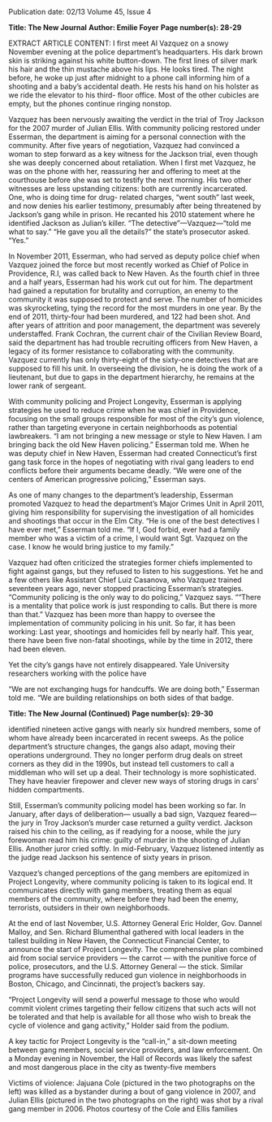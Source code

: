 Publication date: 02/13
Volume 45, Issue 4

**Title: The New Journal**
**Author: Emilie Foyer**
**Page number(s): 28-29**

EXTRACT ARTICLE CONTENT:
I first meet Al Vazquez on a snowy November evening 
at the police department’s headquarters. His dark 
brown skin is striking against his white button-down. The 
first lines of silver mark his hair and the thin mustache 
above his lips. He looks tired. The night before, he woke 
up just after midnight to a phone call informing him of 
a shooting and a baby’s accidental death. He rests his 
hand on his holster as we ride the elevator to his third-
floor office. Most of the other cubicles are empty, but 
the phones continue ringing nonstop.

Vazquez has been nervously awaiting the verdict 
in the trial of Troy Jackson for the 2007 murder of 
Julian Ellis. With community policing restored under 
Esserman, the department is aiming for a personal 
connection with the community. After five years of 
negotiation, Vazquez had convinced a woman to step 
forward as a key witness for the Jackson trial, even 
though she was deeply concerned 
about retaliation. When I first met 
Vazquez, he was on the phone with 
her, reassuring her and offering 
to meet at the courthouse before 
she was set to testify the next 
morning. His two other witnesses 
are less upstanding citizens: both 
are currently incarcerated. One, 
who is doing time for drug-
related charges, “went south” last 
week, and now denies his earlier 
testimony, presumably after being 
threatened by Jackson’s gang while 
in prison. He recanted his 2010 
statement where he identified Jackson as Julian’s killer. 
“The detective”—Vazquez—“told me what to say.” “He 
gave you all the details?” the state’s prosecutor asked. 
“Yes.”

In November 2011, Esserman, who had served as 
deputy police chief when Vazquez joined the force but 
most recently worked as Chief of Police in Providence, 
R.I, was called back to New Haven. As the fourth chief 
in three and a half years, Esserman had his work cut out 
for him. The department had gained a reputation for 
brutality and corruption, an enemy to the community 
it was supposed to protect and serve. The number of 
homicides was skyrocketing, tying the record for the 
most murders in one year. By the end of 2011, thirty-four 
had been murdered, and 122 had been shot. And after 
years of attrition and poor management, the department 
was severely understaffed. Frank Cochran, the current 
chair of the Civilian Review Board, said the department 
has had trouble recruiting officers from New Haven, a 
legacy of its former resistance to collaborating with the 
community. Vazquez currently has only thirty-eight of 
the sixty-one detectives that are supposed to fill his unit. 
In overseeing the division, he is doing the work of a 
lieutenant, but due to gaps in the department hierarchy, 
he remains at the lower rank of sergeant.

With community policing and Project Longevity, 
Esserman is applying strategies he used to reduce crime 
when he was chief in Providence, focusing on the small 
groups responsible for most of the city’s gun violence, 
rather than targeting everyone in certain neighborhoods 
as potential lawbreakers. “I am not bringing a new 
message or style to New Haven. I am bringing back the 
old New Haven policing.” Esserman told me. When 
he was deputy chief in New Haven, Esserman had 
created Connecticut’s first gang task force in the hopes 
of negotiating with rival gang leaders to end conflicts 
before their arguments became deadly. “We were one 
of the centers of American 
progressive policing,” Esserman 
says. 

As one of many changes 
to the department’s leadership, 
Esserman promoted Vazquez 
to head the department’s Major 
Crimes Unit in April 2011, 
giving him responsibility for 
supervising the investigation of 
all homicides and shootings that 
occur in the Elm City. “He is one 
of the best detectives I have ever 
met,” Esserman told me. “If I, 
God forbid, ever had a family 
member who was a victim of a crime, I would want Sgt. 
Vazquez on the case. I know he would bring justice to 
my family.”

Vazquez had often criticized the strategies former 
chiefs implemented to fight against gangs, but they 
refused to listen to his suggestions. Yet he and a few 
others like Assistant Chief Luiz Casanova, who Vazquez 
trained seventeen years ago, never stopped practicing 
Esserman’s strategies. “Community policing is the only 
way to do policing,” Vazquez says. ““There is a mentality 
that police work is just responding to calls. But there is 
more than that.” Vazquez has been more than happy to 
oversee the implementation of community policing in 
his unit. So far, it has been working: Last year, shootings 
and homicides fell by nearly half. This year, there have 
been five non-fatal shootings, while by the time in 2012, 
there had been eleven.

Yet the city’s gangs have not entirely disappeared. 
Yale University researchers working with the police have 


“We are not exchanging 
hugs for handcuffs. We are 
doing both,” Esserman 
told me. “We are building 
relationships on both sides 
of  that badge.


**Title: The New Journal (Continued)**
**Page number(s): 29-30**

identified nineteen active gangs with nearly six hundred 
members, some of whom have already been incarcerated 
in recent sweeps. As the police department’s structure 
changes, the gangs also adapt, moving their operations 
underground. They no longer perform drug deals on 
street corners as they did in the 1990s, but instead tell 
customers to call a middleman who will set up a deal. 
Their technology is more sophisticated. They have 
heavier firepower and clever new ways of storing drugs 
in cars’ hidden compartments.

Still, Esserman’s community policing model has been 
working so far. In January, after days of deliberation—
usually a bad sign, Vazquez feared—the jury in Troy 
Jackson’s murder case returned a guilty verdict. Jackson 
raised his chin to the ceiling, as if readying for a noose, 
while the jury forewoman read him his crime: guilty of 
murder in the shooting of Julian Ellis. Another juror 
cried softly. In mid-February, Vazquez listened intently 
as the judge read Jackson his sentence of sixty years in 
prison.

Vazquez’s changed perceptions of the gang 
members are epitomized in Project Longevity, 
where community policing is taken to its logical end. 
It communicates directly with gang members, treating 
them as equal members of the community, where before 
they had been the enemy, terrorists, outsiders in their 
own neighborhoods.

At the end of last November, U.S. Attorney 
General Eric Holder, Gov. Dannel Malloy, and Sen. 
Richard Blumenthal gathered with local leaders in the 
tallest building in New Haven, the Connecticut Financial 
Center, to announce the start of Project Longevity. The 
comprehensive plan combined aid from social service 
providers — the carrot — with the punitive force of 
police, prosecutors, and the U.S. Attorney General — 
the stick. Similar programs have successfully reduced 
gun violence in neighborhoods in Boston, Chicago, and 
Cincinnati, the project’s backers say.

“Project Longevity will send a powerful message to 
those who would commit violent crimes targeting their 
fellow citizens that such acts will not be tolerated and 
that help is available for all those who wish to break the 
cycle of violence and gang activity,” Holder said from 
the podium. 

A key tactic for Project Longevity is the “call-in,” a 
sit-down meeting between gang members, social service 
providers, and law enforcement. On a Monday evening in 
November, the Hall of Records was likely the safest and 
most dangerous place in the city as twenty-five members 

Victims of  violence: Jajuana Cole (pictured in the two 
photographs on the left) was killed as a bystander during a bout 
of  gang violence in 2007, and Julian Ellis (pictured in the two 
photographs on the right) was shot by a rival gang member in 
2006.
Photos courtesy of the Cole and Ellis families
